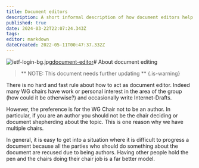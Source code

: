 ```yaml
---
title: Document editors
description: A short informal description of how document editors help documents progress through the working group process.
published: true
date: 2024-03-22T22:07:24.343Z
tags: 
editor: markdown
dateCreated: 2022-05-11T00:47:37.332Z
---
```


![ietf-login-bg.jpg](/ietf-login-bg.jpg)[document-editor](/meetings/document-editor)# About document editing

> ** NOTE: This document needs further updating **
{.is-warning}

There is no hard and fast rule about how to act as document editor. Indeed many WG chairs have work or personal interest in the area of the group (how could it be otherwise?) and occasionally write Internet-Drafts.

However, the preference is for the WG Chair not to be an author. In particular, if you are an author you should not be the chair deciding or document shepherding about the topic. This is one reason why we have multiple chairs.

In general, it is easy to get into a situation where it is difficult to progress a document because all the parties who should do something about the document are recused due to being authors. Having other people hold the pen and the chairs doing their chair job is a far better model.